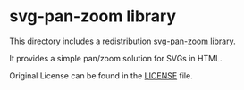 # svg-pan-zoom library

This directory includes a redistribution
[svg-pan-zoom library](https://github.com/bumbu/svg-pan-zoom).

It provides a simple pan/zoom solution for SVGs in HTML.

Original License can be found in the [LICENSE](LICENSE) file.